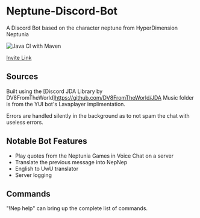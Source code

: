 # Neptune-Discord-Bot
A Discord Bot based on the character neptune from HyperDimension Neptunia

![Java CI with Maven](https://github.com/Codel1417/Neptune-Discord-Bot/workflows/Java%20CI%20with%20Maven/badge.svg)

[Invite Link](https://discordapp.com/api/oauth2/authorize?client_id=545565550768816138&permissions=37087296&scope=bot)

## Sources
Built using the [Discord JDA Library by DV8FromTheWorld]https://github.com/DV8FromTheWorld/JDA
Music folder is from the YUI bot's Lavaplayer implimentation.

Errors are handled silently in the background as to not spam the chat with useless errors.

## Notable Bot Features
* Play quotes from the Neptunia Games in Voice Chat on a server
* Translate the previous message into NepNep
* English to UwU translator
* Server logging

## Commands
"!Nep help" can  bring up the complete list of commands.



